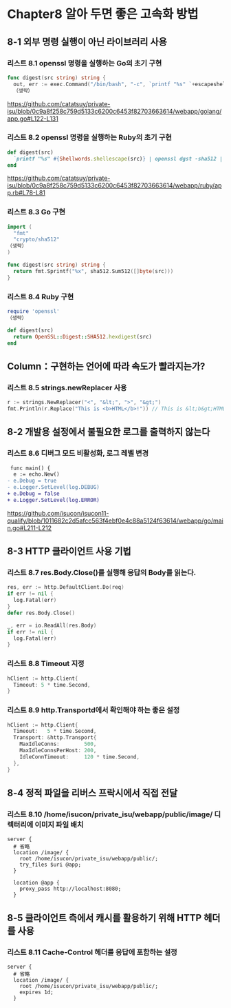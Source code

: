 # Chapter8 알아 두면 좋은 고속화 방법

## 8-1 외부 명령 실행이 아닌 라이브러리 사용

### 리스트 8.1 openssl 명령을 실행하는 Go의 초기 구현

```go
func digest(src string) string {
  out, err := exec.Command("/bin/bash", "-c", `printf "%s" `+escapeshellarg(src)+` | openssl dgst -sha512 | sed 's/^.*= //'`).Output()
  （생략）
```

https://github.com/catatsuy/private-isu/blob/0c9a8f258c759d5133c6200c6453f82703663614/webapp/golang/app.go#L122-L131

### 리스트 8.2 openssl 명령을 실행하는 Ruby의 초기 구현

```ruby
def digest(src)
  `printf "%s" #{Shellwords.shellescape(src)} | openssl dgst -sha512 | sed 's/^.*= //'`.strip
end
```

https://github.com/catatsuy/private-isu/blob/0c9a8f258c759d5133c6200c6453f82703663614/webapp/ruby/app.rb#L78-L81

### 리스트 8.3 Go 구현

```go
import (
  "fmt"
  "crypto/sha512"
（생략）
)

func digest(src string) string {
  return fmt.Sprintf("%x", sha512.Sum512([]byte(src)))
}
```

### 리스트 8.4 Ruby 구현

```ruby
require 'openssl'
（생략）

def digest(src)
  return OpenSSL::Digest::SHA512.hexdigest(src)
end
```

## Column：구현하는 언어에 따라 속도가 빨라지는가?

### 리스트 8.5 strings.newReplacer 사용

```go
r := strings.NewReplacer("<", "&lt;", ">", "&gt;")
fmt.Println(r.Replace("This is <b>HTML</b>!")) // This is &lt;b&gt;HTML&lt;/b&gt;!
```

## 8-2 개발용 설정에서 불필요한 로그를 출력하지 않는다

### 리스트 8.6 디버그 모드 비활성화, 로그 레벨 변경

```diff
 func main() {
  e := echo.New()
- e.Debug = true
- e.Logger.SetLevel(log.DEBUG)
+ e.Debug = false
+ e.Logger.SetLevel(log.ERROR)
```

https://github.com/isucon/isucon11-qualify/blob/1011682c2d5afcc563f4ebf0e4c88a5124f63614/webapp/go/main.go#L211-L212

## 8-3 HTTP 클라이언트 사용 기법

### 리스트 8.7 res.Body.Close()를 실행해 응답의 Body를 읽는다.

```go
res, err := http.DefaultClient.Do(req)
if err != nil {
  log.Fatal(err)
}
defer res.Body.Close()

_, err = io.ReadAll(res.Body)
if err != nil {
  log.Fatal(err)
}
```

### 리스트 8.8 Timeout 지정

``` go
hClient := http.Client{
  Timeout: 5 * time.Second,
}
```

### 리스트 8.9 http.Transportd에서 확인해야 하는 좋은 설정

``` go
hClient := http.Client{
  Timeout:   5 * time.Second,
  Transport: &http.Transport{
    MaxIdleConns:        500,
    MaxIdleConnsPerHost: 200,
    IdleConnTimeout:     120 * time.Second,
  },
}
```

## 8-4 정적 파일을 리버스 프락시에서 직접 전달

### 리스트 8.10 /home/isucon/private_isu/webapp/public/image/ 디렉터리에 이미지 파일 배치

```nginx
server {
  # 省略
  location /image/ {
    root /home/isucon/private_isu/webapp/public/;
    try_files $uri @app;
  }

  location @app {
    proxy_pass http://localhost:8080;
  }
```

## 8-5 클라이언트 측에서 캐시를 활용하기 위해 HTTP 헤더를 사용

### 리스트 8.11 Cache-Control 헤더를 응답에 포함하는 설정

```nginx
server {
  # 省略
  location /image/ {
    root /home/isucon/private_isu/webapp/public/;
    expires 1d;
  }
```

